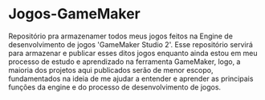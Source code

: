 # Jogos-GameMaker
Repositório pra armazenamer todos meus jogos feitos na Engine de desenvolvimento de jogos 'GameMaker Studio 2'. Esse repositório servirá para armazenar e publicar esses ditos jogos enquanto ainda estou em meu processo de estudo e aprendizado na ferramenta GameMaker, logo, a maioria dos projetos aqui publicados serão de menor escopo, fundamentados na ideia de me ajudar a entender e aprender as principais funções da engine e do processo de desenvolvimento de jogos.
